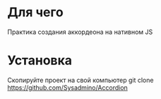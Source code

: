 # Для чего

Практика создания аккордеона на нативном JS

# Установка

Скопируйте проект на свой компьютер git clone https://github.com/Sysadmino/Accordion
